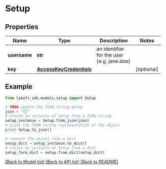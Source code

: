# Setup


## Properties

Name | Type | Description | Notes
------------ | ------------- | ------------- | -------------
**username** | **str** | an identifier for the user (e.g. jane.doe) | 
**key** | [**AccessKeyCredentials**](AccessKeyCredentials.md) |  | [optional] 

## Example

```python
from lakefs_sdk.models.setup import Setup

# TODO update the JSON string below
json = "{}"
# create an instance of Setup from a JSON string
setup_instance = Setup.from_json(json)
# print the JSON string representation of the object
print Setup.to_json()

# convert the object into a dict
setup_dict = setup_instance.to_dict()
# create an instance of Setup from a dict
setup_form_dict = setup.from_dict(setup_dict)
```
[[Back to Model list]](../README.md#documentation-for-models) [[Back to API list]](../README.md#documentation-for-api-endpoints) [[Back to README]](../README.md)


